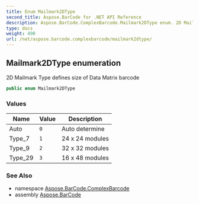 ```yaml
---
title: Enum Mailmark2DType
second_title: Aspose.BarCode for .NET API Reference
description: Aspose.BarCode.ComplexBarcode.Mailmark2DType enum. 2D Mailmark Type defines size of Data Matrix barcode
type: docs
weight: 490
url: /net/aspose.barcode.complexbarcode/mailmark2dtype/
---
```

## Mailmark2DType enumeration

2D Mailmark Type defines size of Data Matrix barcode

```csharp
public enum Mailmark2DType
```

### Values

| Name | Value | Description |
| --- | --- | --- |
| Auto | `0` | Auto determine |
| Type_7 | `1` | 24 x 24 modules |
| Type_9 | `2` | 32 x 32 modules |
| Type_29 | `3` | 16 x 48 modules |

### See Also

* namespace [Aspose.BarCode.ComplexBarcode](../../aspose.barcode.complexbarcode/)
* assembly [Aspose.BarCode](../../)


